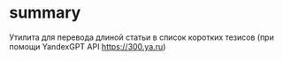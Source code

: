 # summary
Утилита для перевода длиной статьи в список коротких тезисов (при помощи YandexGPT API https://300.ya.ru)
